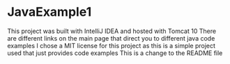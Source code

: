 # JavaExample1
This project was built with IntelliJ IDEA and hosted with Tomcat 10
There are different links on the main page that direct you to different java code examples
I chose a MIT license for this project as this is a simple project used that just provides code examples
This is a change to the README file
